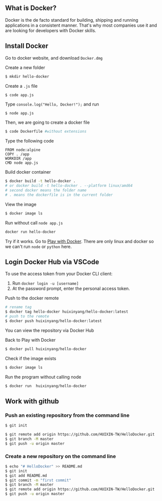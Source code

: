 ## What is Docker?
Docker is the de facto standard for building, shipping and running applications in a consistent manner. That's why most companies use it and are looking for developers with Docker skills.

## Install Docker
Go to docker website, and download `Docker.dmg`

Create a new folder
```bash
$ mkdir hello-docker
```
Create a `.js` file
```bash
$ code app.js
```
Type `console.log("Hello, Docker!");` and run
```
$ node app.js
```
Then, we are going to create a docker file
```bash
$ code Dockerfile #without extensions
```
Type the following code
```docker
FROM node:alpine
COPY . /app
WORKDIR /app
CMD node app.js
```
Build docker container
```bash
$ docker build -t hello-docker .
# or docker build -t hello-docker . --platform linux/amd64
# second docker means the folder name
# . means the dockerfile is in the current folder
```
View the image
```bash
$ docker image ls
```
Run without call `node app.js`
```bash
docker run hello-docker
```
Try if it works. Go to [Play with Docker](https://labs.play-with-docker.com). There are only linux and docker so we can't run `node` or `python` here.

## Login Docker Hub via VSCode
To use the access token from your Docker CLI client:
1. Run `docker login -u [username]`
2. At the password prompt, enter the personal access token.

Push to the docker remote
```bash
# rename tag
$ docker tag hello-docker huixinyang/hello-docker:latest
# push to the remote
$ docker push huixinyang/hello-docker:latest
```
You can view the repository via Docker Hub

Back to Play with Docker
```bash
$ docker pull huixinyang/hello-docker
```

Check if the image exists
```bash
$ docker image ls
```

Run the program without calling node
```bash
$ docker run  huixinyang/hello-docker
```
## Work with github
### Push an existing repository from the command line
```bash
$ git init
```

```bash
$ git remote add origin https://github.com/HUIXIN-TW/HelloDocker.git
$ git branch -M master
$ git push -u origin master
```

### Create a new repository on the command line
```bash
$ echo "# HelloDocker" >> README.md
$ git init
$ git add README.md
$ git commit -m "first commit"
$ git branch -M master
$ git remote add origin https://github.com/HUIXIN-TW/HelloDocker.git
$ git push -u origin master
```